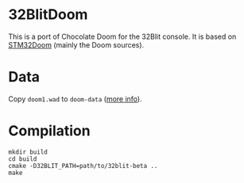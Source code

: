# 32BlitDoom

This is a port of Chocolate Doom for the 32Blit console. It is based on [STM32Doom](https://github.com/floppes/stm32doom) (mainly the Doom sources).

# Data

Copy `doom1.wad` to `doom-data` ([more info](doom-data/README.md)).

# Compilation

```
mkdir build
cd build
cmake -D32BLIT_PATH=path/to/32blit-beta ..
make
```